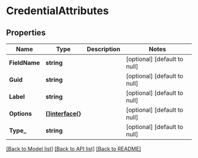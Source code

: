 # CredentialAttributes

## Properties
Name | Type | Description | Notes
------------ | ------------- | ------------- | -------------
**FieldName** | **string** |  | [optional] [default to null]
**Guid** | **string** |  | [optional] [default to null]
**Label** | **string** |  | [optional] [default to null]
**Options** | [**[]interface{}**](interface{}.md) |  | [optional] [default to null]
**Type_** | **string** |  | [optional] [default to null]

[[Back to Model list]](../README.md#documentation-for-models) [[Back to API list]](../README.md#documentation-for-api-endpoints) [[Back to README]](../README.md)


